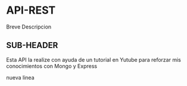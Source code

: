 # API-REST
Breve Descripcion

## SUB-HEADER
Esta API la realize con ayuda de un tutorial en Yutube para reforzar mis conocimientos con Mongo y Express

nueva linea